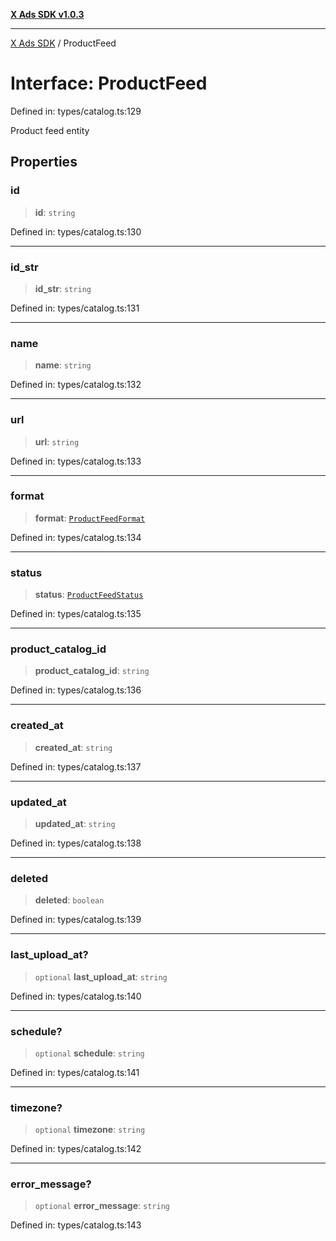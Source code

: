 [**X Ads SDK v1.0.3**](../README.md)

***

[X Ads SDK](../globals.md) / ProductFeed

# Interface: ProductFeed

Defined in: types/catalog.ts:129

Product feed entity

## Properties

### id

> **id**: `string`

Defined in: types/catalog.ts:130

***

### id\_str

> **id\_str**: `string`

Defined in: types/catalog.ts:131

***

### name

> **name**: `string`

Defined in: types/catalog.ts:132

***

### url

> **url**: `string`

Defined in: types/catalog.ts:133

***

### format

> **format**: [`ProductFeedFormat`](../type-aliases/ProductFeedFormat.md)

Defined in: types/catalog.ts:134

***

### status

> **status**: [`ProductFeedStatus`](../type-aliases/ProductFeedStatus.md)

Defined in: types/catalog.ts:135

***

### product\_catalog\_id

> **product\_catalog\_id**: `string`

Defined in: types/catalog.ts:136

***

### created\_at

> **created\_at**: `string`

Defined in: types/catalog.ts:137

***

### updated\_at

> **updated\_at**: `string`

Defined in: types/catalog.ts:138

***

### deleted

> **deleted**: `boolean`

Defined in: types/catalog.ts:139

***

### last\_upload\_at?

> `optional` **last\_upload\_at**: `string`

Defined in: types/catalog.ts:140

***

### schedule?

> `optional` **schedule**: `string`

Defined in: types/catalog.ts:141

***

### timezone?

> `optional` **timezone**: `string`

Defined in: types/catalog.ts:142

***

### error\_message?

> `optional` **error\_message**: `string`

Defined in: types/catalog.ts:143
